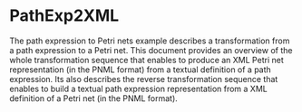# PathExp2XML
The path expression to Petri nets example describes a transformation from a path expression to a Petri net. This document provides an overview of the whole transformation sequence that enables to produce an XML Petri net representation (in the PNML format) from a textual definition of a path expression. Its also describes the reverse transformation sequence that enables to build a textual path expression representation from a XML definition of a Petri net (in the PNML format).
